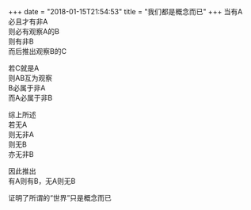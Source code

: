+++
date = "2018-01-15T21:54:53"
title = "我们都是概念而已"
+++
当有A  
必且才有非A  
则必有观察A的B  
则有非B  
而后推出观察B的C  
  
若C就是A  
则AB互为观察  
B必属于非A  
而A必属于非B  
  
综上所述  
若无A    
则无非A  
则无B  
亦无非B  
  
因此推出  
有A则有B，无A则无B  
  
证明了所谓的“世界”只是概念而已  